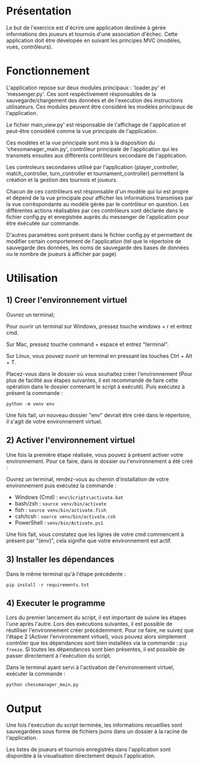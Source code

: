 # Présentation
Le but de l'exercice est d'écrire une application destinée à gérée informations des joueurs et tournois d'une association d'échec.
Cette application doit être dévelopée en suivant les principes MVC (modèles, vues, contrôleurs).

# Fonctionnement 
L'application repose sur deux modules principaux : 'loader.py' et 'messenger.py'. Ces sont respéctivement résponsables de la sauvegarde/chargement des données et de l'execution des instructions utilisateurs. Ces modules peuvent être considéré les modèles principaux de l'application.

Le fichier main_view.py' est résponsable de l'affichage de l'application et peut-être considéré comme la vue principale de l'application. 

Ces modèles et la vue principale sont mis à la disposition du 'chessmanager_main.py', contrôleur principale de l'application qui les transmets ensuites aux différents contrôleurs secondaire de l'application.

Les controleurs secondaires utilisé par l'application (player_controller, match_controller, turn_controller et tournament_controller) permettent la création et la gestion des tournois et joueurs. 

Chacun de ces contrôleurs est résponsable d'un modèle qui lui est propre et dépend de la vue principale pour afficher les informations transmises par la vue corréspondante au modèle gérée par le contrôleur en question.
Les différentes actions réalisables par ces contrôleurs sont déclarée dans le fichier config.py et enregistrée auprès du messenger de l'application pour être éxécutée sur commande.

D'autres paramètres sont présent dans le fichier config.py et permettent de modifier certain comportement de l'application (tel que le répertoire de sauvegarde des données, les noms de sauvegarde des bases de données ou le nombre de joueurs à afficher par page)

# Utilisation
## 1) Creer l'environnement virtuel
Ouvrez un terminal; 

Pour ouvrir un terminal sur Windows, pressez  touche windows + r et entrez cmd.

Sur Mac, pressez touche command + espace et entrez "terminal".

Sur Linux, vous pouvez ouvrir un terminal en pressant les touches Ctrl + Alt + T.

Placez-vous dans le dossier où vous souhaitez créer l'environnement (Pour plus de facilité aux étapes suivantes, il est recommandé de faire cette opération dans le dossier contenant le script à exécuté). Puis exécutez  à présent la commande : 

`python -m venv env
`

Une fois fait, un nouveau dossier "env" devrait être créé dans le répertoire, il s'agit de votre environnement virtuel.

## 2) Activer l'environnement virtuel

Une fois la première étape réalisée, vous pouvez à présent activer votre environnement.
Pour ce faire, dans le dossier ou l'environnement a été créé :


Ouvrez un terminal, rendez-vous au chemin d'installation de votre environnement puis exécutez la commande : 

- Windows (Cmd) : `env\Scripts\activate.bat`
- bash/zsh : `source venv/bin/activate`
- fish : `source venv/bin/activate.fish`
- csh/tcsh : `source venv/bin/activate.csh`
- PowerShell : `venv/bin/Activate.ps1`

Une fois fait, vous constatez que les lignes de votre cmd commencent à présent par "(env)", cela signifie que votre environnement est actif.

## 3) Installer les dépendances

Dans le même terminal qu'à l'étape précédente :

`pip install -r requirements.txt`

## 4) Executer le programme
Lors du premier lancement du script, il est important de suivre les étapes l'une après l'autre. Lors des exécutions suivantes, il est possible de réutiliser l'environnement créer précédemment. Pour ce faire, ne suivez que l'étape 2 (Activer l'environnement virtuel), vous pouvez alors simplement contrôler que les dépendances sont bien installées via la commande : `pip freeze`. Si toutes les dépendances sont bien présentes, il est possible de passer directement à l'exécution du script.

Dans le terminal ayant servi à l'activation de l'environnement virtuel, exécuter la commande : 

`python chessmanager_main.py`

# Output
Une fois l'exécution du script terminée, les informations recueillies sont sauvegardées sous forme de fichiers jsons dans un dossier à la racine de l'application. 

Les listes de joueurs et tournois enregistrés dans l'application sont disponible à la visualisation directement depuis l'application.
